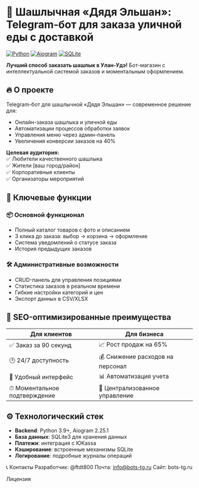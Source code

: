 # 🍢 Шашлычная «Дядя Эльшан»: Telegram-бот для заказа уличной еды с доставкой

[![Python](https://img.shields.io/badge/Python-3.9%2B-blue?logo=python)](https://python.org)
[![Aiogram](https://img.shields.io/badge/Aiogram-2.x-green?logo=telegram)](https://docs.aiogram.dev/)
[![SQLite](https://img.shields.io/badge/SQLite-3%2B-lightgrey?logo=sqlite)](https://sqlite.org)

**Лучший способ заказать шашлык в Улан-Удэ!** Бот-магазин с интеллектуальной системой заказов и моментальным оформлением.

## 🔥 О проекте
Telegram-бот для шашлычной «Дядя Эльшан» — современное решение для:
- Онлайн-заказа шашлыка и уличной еды
- Автоматизации процессов обработки заявок
- Управления меню через админ-панель
- Увеличения конверсии заказов на 40%

**Целевая аудитория:**  
✅ Любители качественного шашлыка  
✅ Жители [ваш город/район]  
✅ Корпоративные клиенты  
✅ Организаторы мероприятий

## 🚀 Ключевые функции
### 📦 Основной функционал
- Полный каталог товаров с фото и описанием
- 3 клика до заказа: выбор → корзина → оформление
- Система уведомлений о статусе заказа
- История предыдущих заказов

### 🛠 Административные возможности
- CRUD-панель для управления позициями
- Статистика заказов в реальном времени
- Гибкие настройки категорий и цен
- Экспорт данных в CSV/XLSX

## 📌 SEO-оптимизированные преимущества
| Для клиентов | Для бизнеса |
|--------------|-------------|
| ✅ Заказ за 90 секунд | 📈 Рост продаж на 65% |
| 🕑 24/7 доступность | 💰 Снижение расходов на персонал |
| 📲 Удобный интерфейс | 📊 Автоматизация учета |
| ⏱ Моментальное подтверждение | 🔐 Централизованное управление |

## ⚙️ Технологический стек
- **Backend**: Python 3.9+, Aiogram 2.25.1
- **База данных**: SQLite3 для хранения данных
- **Платежи**: интеграция с ЮKassa
- **Кэширование**: встроенные механизмы SQLite
- **Логирование**: подробные журналы операций

📞 Контакты
Разработчик: @ftdt800
Почта: info@bots-tg.ru
Сайт: bots-tg.ru

Лицензия
